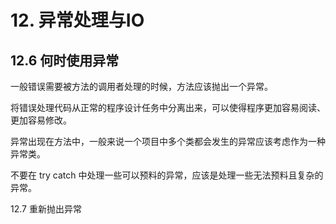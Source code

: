 # 12. 异常处理与IO

## 12.6 何时使用异常

一般错误需要被方法的调用者处理的时候，方法应该抛出一个异常。

将错误处理代码从正常的程序设计任务中分离出来，可以使得程序更加容易阅读、更加容易修改。

异常出现在方法中，一般来说一个项目中多个类都会发生的异常应该考虑作为一种异常类。

不要在 try catch 中处理一些可以预料的异常，应该是处理一些无法预料且复杂的异常。



12.7 重新抛出异常


